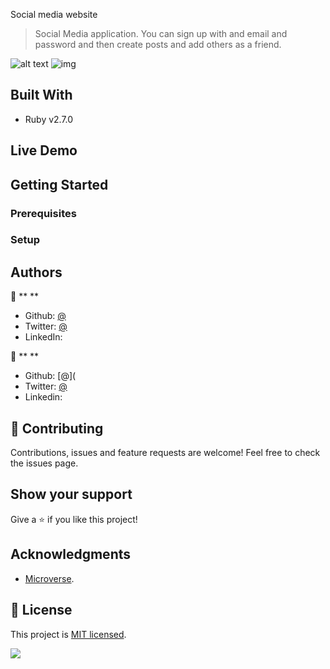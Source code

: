  Social media website

> Social Media application. You can sign up with and email and password and then create posts and add others as a friend.

![alt text](https://ibb.co/yqXN2Vz "Preview Img")
![img](https://ibb.co/yqXN2Vz)

## Built With

- Ruby v2.7.0


## Live Demo



## Getting Started



### Prerequisites



### Setup



## Authors

👤 ** **

- Github: [@]()
- Twitter: [@]()
- LinkedIn: []()

👤 ** **

- Github: [@](
- Twitter: [@]()
- Linkedin: []()

## 🤝 Contributing

Contributions, issues and feature requests are welcome!
Feel free to check the issues page.

## Show your support

Give a ⭐️ if you like this project!

## Acknowledgments

- [Microverse](https://www.microverse.org/).


## 📝 License

This project is [MIT licensed](LICENSE).

![](https://img.shields.io/badge/Microverse-blueviolet)
